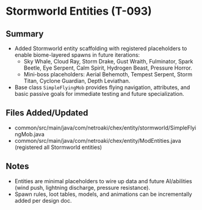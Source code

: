 # Stormworld Entities (T-093)

## Summary

- Added Stormworld entity scaffolding with registered placeholders to enable biome-layered spawns in future iterations:
  - Sky Whale, Cloud Ray, Storm Drake, Gust Wraith, Fulminator, Spark Beetle, Eye Serpent, Calm Spirit, Hydrogen Beast, Pressure Horror.
  - Mini-boss placeholders: Aerial Behemoth, Tempest Serpent, Storm Titan, Cyclone Guardian, Depth Leviathan.
- Base class `SimpleFlyingMob` provides flying navigation, attributes, and basic passive goals for immediate testing and future specialization.

## Files Added/Updated

- common/src/main/java/com/netroaki/chex/entity/stormworld/SimpleFlyingMob.java
- common/src/main/java/com/netroaki/chex/entity/ModEntities.java (registered all Stormworld entities)

## Notes

- Entities are minimal placeholders to wire up data and future AI/abilities (wind push, lightning discharge, pressure resistance).
- Spawn rules, loot tables, models, and animations can be incrementally added per design doc.
